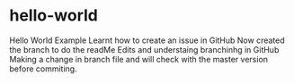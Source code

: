 # hello-world
Hello World Example
Learnt how to create an issue in GitHub
Now created the branch to do the readMe Edits and understaing branchinhg in GitHub
Making a change in branch file and will check with the master version before commiting.
